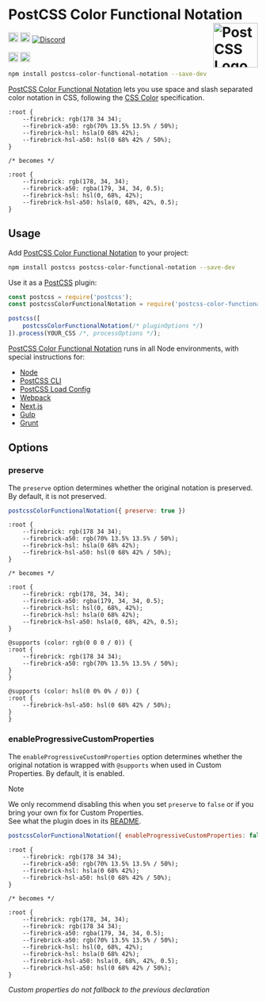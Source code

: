 # PostCSS Color Functional Notation [<img src="https://postcss.github.io/postcss/logo.svg" alt="PostCSS Logo" width="90" height="90" align="right">][PostCSS]

[<img alt="npm version" src="https://img.shields.io/npm/v/postcss-color-functional-notation.svg" height="20">][npm-url] [<img alt="Build Status" src="https://github.com/csstools/postcss-plugins/workflows/test/badge.svg" height="20">][cli-url] [<img alt="Discord" src="https://shields.io/badge/Discord-5865F2?logo=discord&logoColor=white">][discord]<br><br>[<img alt="Baseline Status" src="https://cssdb.org/images/badges-baseline/color-functional-notation.svg" height="20">][css-url] [<img alt="CSS Standard Status" src="https://cssdb.org/images/badges/color-functional-notation.svg" height="20">][css-url] 

```bash
npm install postcss-color-functional-notation --save-dev
```

[PostCSS Color Functional Notation] lets you use space and slash separated
color notation in CSS, following the [CSS Color] specification.

```pcss
:root {
	--firebrick: rgb(178 34 34);
	--firebrick-a50: rgb(70% 13.5% 13.5% / 50%);
	--firebrick-hsl: hsla(0 68% 42%);
	--firebrick-hsl-a50: hsl(0 68% 42% / 50%);
}

/* becomes */

:root {
	--firebrick: rgb(178, 34, 34);
	--firebrick-a50: rgba(179, 34, 34, 0.5);
	--firebrick-hsl: hsl(0, 68%, 42%);
	--firebrick-hsl-a50: hsla(0, 68%, 42%, 0.5);
}
```

## Usage

Add [PostCSS Color Functional Notation] to your project:

```bash
npm install postcss postcss-color-functional-notation --save-dev
```

Use it as a [PostCSS] plugin:

```js
const postcss = require('postcss');
const postcssColorFunctionalNotation = require('postcss-color-functional-notation');

postcss([
	postcssColorFunctionalNotation(/* pluginOptions */)
]).process(YOUR_CSS /*, processOptions */);
```

[PostCSS Color Functional Notation] runs in all Node environments, with special
instructions for:

- [Node](INSTALL.md#node)
- [PostCSS CLI](INSTALL.md#postcss-cli)
- [PostCSS Load Config](INSTALL.md#postcss-load-config)
- [Webpack](INSTALL.md#webpack)
- [Next.js](INSTALL.md#nextjs)
- [Gulp](INSTALL.md#gulp)
- [Grunt](INSTALL.md#grunt)

## Options

### preserve

The `preserve` option determines whether the original notation
is preserved. By default, it is not preserved.

```js
postcssColorFunctionalNotation({ preserve: true })
```

```pcss
:root {
	--firebrick: rgb(178 34 34);
	--firebrick-a50: rgb(70% 13.5% 13.5% / 50%);
	--firebrick-hsl: hsla(0 68% 42%);
	--firebrick-hsl-a50: hsl(0 68% 42% / 50%);
}

/* becomes */

:root {
	--firebrick: rgb(178, 34, 34);
	--firebrick-a50: rgba(179, 34, 34, 0.5);
	--firebrick-hsl: hsl(0, 68%, 42%);
	--firebrick-hsl: hsla(0 68% 42%);
	--firebrick-hsl-a50: hsla(0, 68%, 42%, 0.5);
}

@supports (color: rgb(0 0 0 / 0)) {
:root {
	--firebrick: rgb(178 34 34);
	--firebrick-a50: rgb(70% 13.5% 13.5% / 50%);
}
}

@supports (color: hsl(0 0% 0% / 0)) {
:root {
	--firebrick-hsl-a50: hsl(0 68% 42% / 50%);
}
}
```

### enableProgressiveCustomProperties

The `enableProgressiveCustomProperties` option determines whether the original notation
is wrapped with `@supports` when used in Custom Properties. By default, it is enabled.

> [!NOTE]
> We only recommend disabling this when you set `preserve` to `false` or if you bring your own fix for Custom Properties.  
> See what the plugin does in its [README](https://github.com/csstools/postcss-plugins/tree/main/plugins/postcss-progressive-custom-properties#readme).

```js
postcssColorFunctionalNotation({ enableProgressiveCustomProperties: false })
```

```pcss
:root {
	--firebrick: rgb(178 34 34);
	--firebrick-a50: rgb(70% 13.5% 13.5% / 50%);
	--firebrick-hsl: hsla(0 68% 42%);
	--firebrick-hsl-a50: hsl(0 68% 42% / 50%);
}

/* becomes */

:root {
	--firebrick: rgb(178, 34, 34);
	--firebrick: rgb(178 34 34);
	--firebrick-a50: rgba(179, 34, 34, 0.5);
	--firebrick-a50: rgb(70% 13.5% 13.5% / 50%);
	--firebrick-hsl: hsl(0, 68%, 42%);
	--firebrick-hsl: hsla(0 68% 42%);
	--firebrick-hsl-a50: hsla(0, 68%, 42%, 0.5);
	--firebrick-hsl-a50: hsl(0 68% 42% / 50%);
}
```

_Custom properties do not fallback to the previous declaration_

[cli-url]: https://github.com/csstools/postcss-plugins/actions/workflows/test.yml?query=workflow/test
[css-url]: https://cssdb.org/#color-functional-notation
[discord]: https://discord.gg/bUadyRwkJS
[npm-url]: https://www.npmjs.com/package/postcss-color-functional-notation

[PostCSS]: https://github.com/postcss/postcss
[PostCSS Color Functional Notation]: https://github.com/csstools/postcss-plugins/tree/main/plugins/postcss-color-functional-notation
[CSS Color]: https://www.w3.org/TR/css-color-4/#funcdef-rgb
